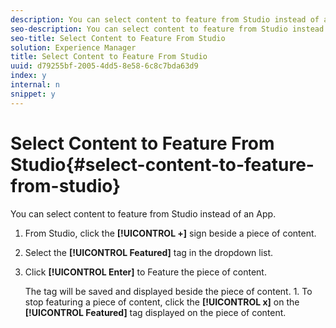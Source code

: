 ```yaml
---
description: You can select content to feature from Studio instead of an App.
seo-description: You can select content to feature from Studio instead of an App.
seo-title: Select Content to Feature From Studio
solution: Experience Manager
title: Select Content to Feature From Studio
uuid: d79255bf-2005-4dd5-8e58-6c8c7bda63d9
index: y
internal: n
snippet: y
---
```


# Select Content to Feature From Studio{#select-content-to-feature-from-studio}

You can select content to feature from Studio instead of an App.

1. From Studio, click the **[!UICONTROL +]** sign beside a piece of content.
1. Select the **[!UICONTROL Featured]** tag in the dropdown list.
1. Click **[!UICONTROL Enter]** to Feature the piece of content.

   The tag will be saved and displayed beside the piece of content. 1. To stop featuring a piece of content, click the **[!UICONTROL x]** on the **[!UICONTROL Featured]** tag displayed on the piece of content.
